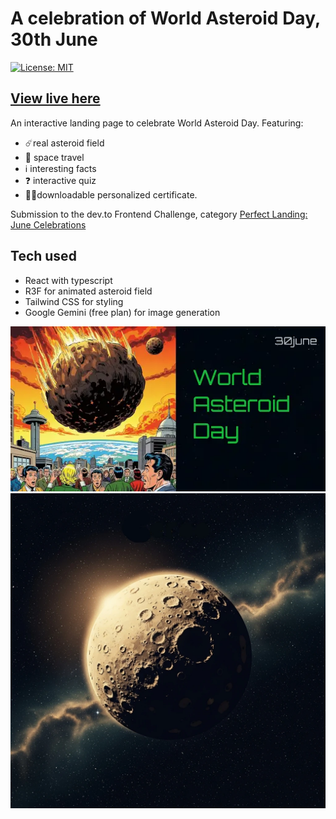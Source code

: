 # A celebration of World Asteroid Day, 30th June

[![License: MIT](https://img.shields.io/badge/License-MIT-yellow.svg)](https://opensource.org/licenses/MIT)

## [View live here](https://eoinmcgrath.com/asteroid-day/)

An interactive landing page to celebrate World Asteroid Day.
Featuring:

- ☄️real asteroid field
- 🚀 space travel
- ℹ️ interesting facts
- ❓ interactive quiz
- 🧑‍🎓downloadable personalized certificate.

Submission to the dev.to Frontend Challenge, category [Perfect Landing: June Celebrations](https://dev.to/challenges/frontend-2025-06-04)

## Tech used

- React with typescript
- R3F for animated asteroid field
- Tailwind CSS for styling
- Google Gemini (free plan) for image generation

![World Asteroid Day](https://raw.githubusercontent.com/eoinmcg/asteroid-day/refs/heads/main/public/ogimage.webp)
![Ceres - the largest asteroid in the asteroid belt](https://raw.githubusercontent.com/eoinmcg/asteroid-day/refs/heads/main/public/ceres-vintage.webp)
